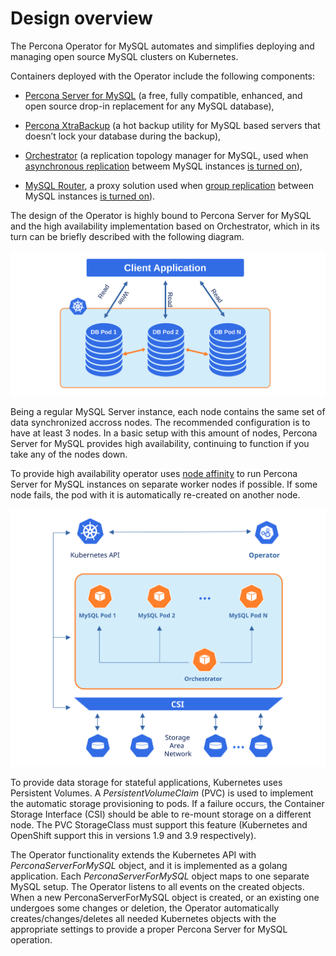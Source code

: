 # Design overview

The Percona Operator for MySQL automates and simplifies deploying
and managing open source MySQL clusters on Kubernetes.

Containers deployed with the Operator include the following components:


* [Percona Server for MySQL](https://www.percona.com/doc/percona-server/LATEST/index.html) (a free, fully compatible, enhanced, and open source drop-in replacement for any MySQL database),


* [Percona XtraBackup](https://www.percona.com/doc/percona-xtrabackup/8.0/index.html) (a hot backup utility for MySQL based servers that doesn’t lock your database during the backup),


* [Orchestrator](https://github.com/openark/orchestrator) (a replication topology manager for MySQL, used when [asynchronous replication](https://dev.mysql.com/doc/refman/8.0/en/group-replication-primary-secondary-replication.html) betweem MySQL instances [is turned on](operator.md#mysql-clustertype)),


* [MySQL Router](https://dev.mysql.com/doc/mysql-router/8.0/en/), a proxy solution used when [group replication](https://dev.mysql.com/doc/refman/8.0/en/group-replication.html) between MySQL instances [is turned on](operator.md#mysql-clustertype)).

The design of the Operator is highly bound
to Percona Server for MySQL and the high availability implementation based on Orchestrator,
which in its turn can be briefly described with the following diagram.



![image](assets/images/replication.svg)

Being a regular MySQL Server instance, each node contains the same set
of data synchronized accross nodes. The recommended configuration is to
have at least 3 nodes. In a basic setup with this amount of nodes,
Percona Server for MySQL provides high availability, continuing to
function if you take any of the nodes down.

To provide high availability operator uses [node affinity](https://kubernetes.io/docs/concepts/configuration/assign-pod-node/#affinity-and-anti-affinity)
to run Percona Server for MySQL instances on separate worker nodes if possible. If
some node fails, the pod with it is automatically re-created on another node.



![image](assets/images/operator.svg)

To provide data storage for stateful applications, Kubernetes uses
Persistent Volumes. A *PersistentVolumeClaim* (PVC) is used to implement
the automatic storage provisioning to pods. If a failure occurs, the
Container Storage Interface (CSI) should be able to re-mount storage on
a different node. The PVC StorageClass must support this feature
(Kubernetes and OpenShift support this in versions 1.9 and 3.9
respectively).

The Operator functionality extends the Kubernetes API with
*PerconaServerForMySQL* object, and it is implemented as a golang
application. Each *PerconaServerForMySQL* object maps to one separate MySQL setup.
The Operator listens to all events on the created objects.
When a new PerconaServerForMySQL object is created, or an existing one undergoes
some changes or deletion, the Operator automatically
creates/changes/deletes all needed Kubernetes objects with the
appropriate settings to provide a proper Percona Server for MySQL operation.
